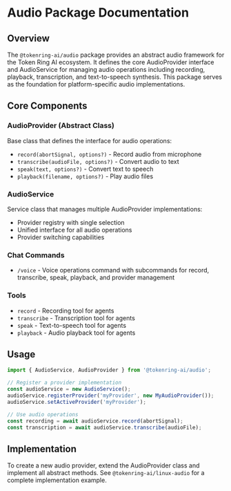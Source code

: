 # Audio Package Documentation

## Overview

The `@tokenring-ai/audio` package provides an abstract audio framework for the Token Ring AI ecosystem. It defines the core AudioProvider interface and AudioService for managing audio operations including recording, playback, transcription, and text-to-speech synthesis. This package serves as the foundation for platform-specific audio implementations.

## Core Components

### AudioProvider (Abstract Class)
Base class that defines the interface for audio operations:
- `record(abortSignal, options?)` - Record audio from microphone
- `transcribe(audioFile, options?)` - Convert audio to text
- `speak(text, options?)` - Convert text to speech
- `playback(filename, options?)` - Play audio files

### AudioService
Service class that manages multiple AudioProvider implementations:
- Provider registry with single selection
- Unified interface for all audio operations
- Provider switching capabilities

### Chat Commands
- `/voice` - Voice operations command with subcommands for record, transcribe, speak, playback, and provider management

### Tools
- `record` - Recording tool for agents
- `transcribe` - Transcription tool for agents  
- `speak` - Text-to-speech tool for agents
- `playback` - Audio playback tool for agents

## Usage

```typescript
import { AudioService, AudioProvider } from '@tokenring-ai/audio';

// Register a provider implementation
const audioService = new AudioService();
audioService.registerProvider('myProvider', new MyAudioProvider());
audioService.setActiveProvider('myProvider');

// Use audio operations
const recording = await audioService.record(abortSignal);
const transcription = await audioService.transcribe(audioFile);
```

## Implementation

To create a new audio provider, extend the AudioProvider class and implement all abstract methods. See `@tokenring-ai/linux-audio` for a complete implementation example.